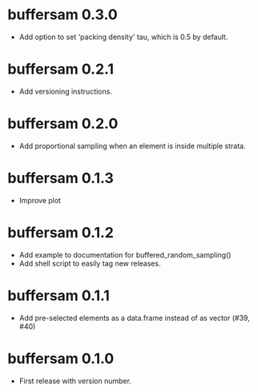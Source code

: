 # buffersam 0.3.0
* Add option to set 'packing density' tau, which is 0.5 by default.

# buffersam 0.2.1
* Add versioning instructions.

# buffersam 0.2.0
* Add proportional sampling when an element is inside multiple strata.

# buffersam 0.1.3
* Improve plot

# buffersam 0.1.2
* Add example to documentation for buffered_random_sampling()
* Add shell script to easily tag new releases. 

# buffersam 0.1.1

* Add pre-selected elements as a data.frame instead of as vector (#39, #40)

# buffersam 0.1.0

* First release with version number.
